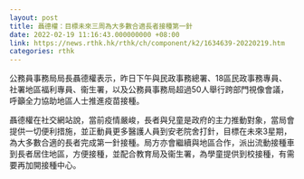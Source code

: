 ```yaml
---
layout: post
title: 聶德權：目標未來三周為大多數合適長者接種第一針
date: 2022-02-19 11:16:43.000000000 +08:00
link: https://news.rthk.hk/rthk/ch/component/k2/1634639-20220219.htm
categories: rthk
---
```


公務員事務局局長聶德權表示，昨日下午與民政事務總署、18區民政事務專員、社署地區福利專員、衞生署，以及公務員事務局超過50人舉行跨部門視像會議，呼籲全力協助地區人士推進疫苗接種。

聶德權在社交網站說，當前疫情嚴峻，長者與兒童是政府的主力推動對象，當局會提供一切便利措施，並正動員更多醫護人員到安老院舍打針，目標在未來3星期，為大多數合適的長者完成第一針接種。局方亦會繼續與地區合作，派出流動接種車到長者居住地區，方便接種，並配合教育局及衞生署，為學童提供到校接種，有需要再加開接種中心。
